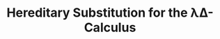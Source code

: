 ---
title: "Hereditary Substitution for the λΔ-Calculus"
year: 2014
pos: 4
venue: "Fifth International Workshop on Classical Logic and Computation (CL&C). Affiliated with the joint meeting of the Twenty-Third EACSL Annual Conference on Computer Science Logic (CSL) and the Twenty-Ninth Annual ACM/IEEE Symposium on Logic in Computer Science (LICS). Part of the Vienna Summer of Logic"
slides: includes/talks/2014-CLC.pdf
---